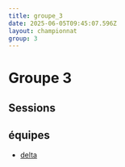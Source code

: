 ```yaml
---
title: groupe_3
date: 2025-06-05T09:45:07.596Z
layout: championnat
group: 3
---
```


# Groupe 3

## Sessions


## équipes
- [delta](/teams/delta)
